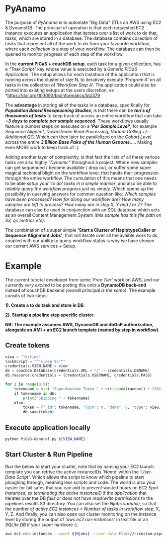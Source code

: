 # PyAnamo
The purpose of *PyAnamo* is to automate "Big Data" ETLs on AWS using EC2 &amp; DynamoDB. The principal of operation is that each requested EC2 instance executes an application that iterates over a list of work to do that, *tasks*, which are stored in a database. The database contains collection of tasks that represent all of the work to do from your favourite workflow, where each *collection* is a step of your workflow. The database can then be queried to monitor progress of each step of the workflow.

In the **current PiCaS + couchDB setup**, each task for a given collection, has a *"Task Script"* key whose value is executed by a *Generic PiCaS Application*. The setup allows for each instatnce of the application that is running across the cluster of size N, to iteratively execute *'Program A'* on all tasks in the collection of *'Workflow Step A'*. The application could also be ported into existing setups at the users discretion, ex *https://doi.org/10.1093/bioinformatics/btz379

The **advantage** in storing all of the tasks in a database, specifically for ***Population Based Reseqeucning Studies***, is that there can be ***ten's of thousands of tasks*** to keep track of across an entire workflow that can take ***~3 days to complete per sample seqenced***. These workflows usually feature a number steps on executed on a ***'Per Sample Level'***, for example *Sequence Alignent, Downstream Read Processing, Variant Calling +/- Additional QC*. Which can then later be parallelized on the *Cohort Level* across the entire ***3 Billion Base Pairs of the Human Genome***..... Making even MORE work to keep track of :(.

Adding another layer of complextity, is that fact the lists of all these various tasks are also highly *"Dynamic"* throughout a project. Where new samples can get sequenced / become available / drop out, or suffer some super magical technical blight on the workflow level, that haults their progression through the entire workflow. The cumulation of this means that one needs to be able *setup your 'to do' tasks in a simple manner*, and also be able to *reliably query the workflow progress just as simply*. Which opens up the possibility in querying answers for common question like: *Which samples have been processed? How far along our workflow are? How many samples are left to process? How many are in step X, Y and / or Z?* The database can also be used in conjunction with an SQL database which acts as an overall Content Management System *(this sample has this file path on S3, qc metrics etc)*.

The combination of a super simple **'Start a Cluster of HaplotypeCaller or Sequence Alignment Jobs'**, that will iterate over all the avaible work to do, coupled with our ability to query workflow status is why we have chosen our current AWS services + Setup.


# Example
The current tutorial developed from some *'Free Tier'* work on AWS, and our currently *very excited* to be porting this onto a **DynamoDB back-end** instead of couchDB backend *(overall principal is the same)*. The example consits of two steps:

**1). Create a to do task and store in DB**.

**2). Startup a pipeline step specific cluster**.

**NB: The example assumes AWS, DynamoDB and dbGaP authorization, alongside an AMI + an EC2 launch template (named by step in workflow)**.



## Create tokens

```python
view = "Testing"
taskScript = """sleep 5s"""
credentials.VIEW_NAME = view
db = couchdb.Database(credentials.URL + "/" + credentials.DBNAME)
db.resource.credentials = (credentials.USERNAME, credentials.PASS)

for i in range(0,9):
	tokenname = str( "SuperAwesome_Token_" + str(round(random() * 200)) + "_Testing")
	if tokenname in db:
		print("Skipping " + tokenname)
	else:
		token = {"_id": tokenname, "lock": 0, "done": 0, "type": view, "files": 'doggie', "Task_ID": tokenname, "Task_Script": taskScript}
		db.save(token)
```


## Execute application locally
```bash
python PiCaS-General.py ${VIEW_NAME}
```


## Start Cluster & Run Pipeline
Run the below to start your cluster, note that by naming your EC2 launch template you can retrive the active instanceIDs *'Name'* within the *'User-Data Script'*. Which allows the script to know which pipeline to start ploughing through, meaning less scripts and code. The world is also your oyster for fail safes that you can add to prevent wasted hours on *EC2 Spot Instances*, ex *terminating the active instanceID* if the *application* that iterates over the DB *fails* or *does not have read/write permissions* to the pipelines results S3 directory. You can also set the *Njobs variable*, so that the *number of active EC2 instances < Number of tasks in workflow* step; X, Y, Z. And finally, you can also open out cluster monitoring on the instance level by storing the output of *'aws ec2 run-instances'* in text file or an *SQLite DB* if your super hardcore :).

```bash
aws ec2 run-instances --count ${Njobs} --user-data file://~/custom-pipeline/EC2-Fetch-Run.sh --launch-template "LaunchTemplateName=${Workflow}" > instance-data-${Njobs}.txt
```
